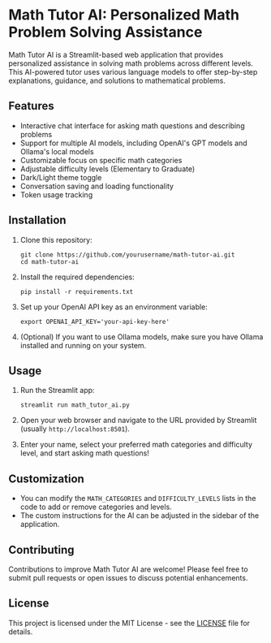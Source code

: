 # Math Tutor AI: Personalized Math Problem Solving Assistance

Math Tutor AI is a Streamlit-based web application that provides personalized assistance in solving math problems across different levels. This AI-powered tutor uses various language models to offer step-by-step explanations, guidance, and solutions to mathematical problems.

## Features

- Interactive chat interface for asking math questions and describing problems
- Support for multiple AI models, including OpenAI's GPT models and Ollama's local models
- Customizable focus on specific math categories
- Adjustable difficulty levels (Elementary to Graduate)
- Dark/Light theme toggle
- Conversation saving and loading functionality
- Token usage tracking

## Installation

1. Clone this repository:
   ```
   git clone https://github.com/yourusername/math-tutor-ai.git
   cd math-tutor-ai
   ```

2. Install the required dependencies:
   ```
   pip install -r requirements.txt
   ```

3. Set up your OpenAI API key as an environment variable:
   ```
   export OPENAI_API_KEY='your-api-key-here'
   ```

4. (Optional) If you want to use Ollama models, make sure you have Ollama installed and running on your system.

## Usage

1. Run the Streamlit app:
   ```
   streamlit run math_tutor_ai.py
   ```

2. Open your web browser and navigate to the URL provided by Streamlit (usually `http://localhost:8501`).

3. Enter your name, select your preferred math categories and difficulty level, and start asking math questions!

## Customization

- You can modify the `MATH_CATEGORIES` and `DIFFICULTY_LEVELS` lists in the code to add or remove categories and levels.
- The custom instructions for the AI can be adjusted in the sidebar of the application.

## Contributing

Contributions to improve Math Tutor AI are welcome! Please feel free to submit pull requests or open issues to discuss potential enhancements.

## License

This project is licensed under the MIT License - see the [LICENSE](LICENSE) file for details.
